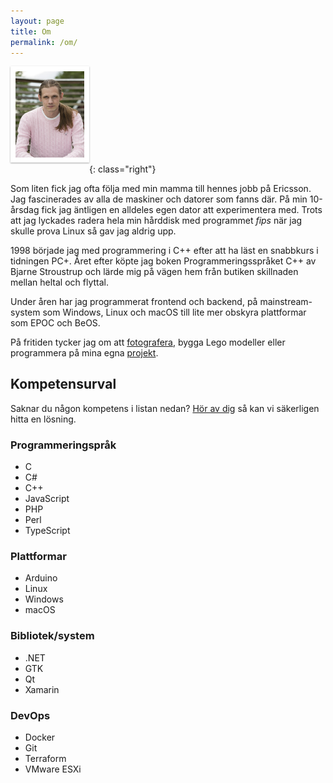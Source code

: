 ```yaml
---
layout: page
title: Om
permalink: /om/
---
```


<style>
h1, h2, h3, h4, h5, h6 {
	clear: both;
}

img {
	box-sizing: border-box;
	margin-bottom: 1rem;
	border: 0.5rem solid white;
	box-shadow: 0 1px 3px rgba(0,0,0,0.12), 0 1px 2px rgba(0,0,0,0.24);
}

@media(min-width: 40rem) {
	img {
		max-width: 25%;
	}
	img.left {
		float: left;
		margin-right: 1rem;
	}
	img.right {
		float: right;
		margin-left: 1rem;
	}
}
</style>

![Per Edin](/images/self.jpg){: class="right"}

Som liten fick jag ofta följa med min mamma till hennes jobb på Ericsson. Jag
fascinerades av alla de maskiner och datorer som fanns där. På min 10-årsdag
fick jag äntligen en alldeles egen dator att experimentera med.  Trots att jag
lyckades radera hela min hårddisk med programmet _fips_ när jag skulle prova
Linux så gav jag aldrig upp.

1998 började jag med programmering i C++ efter att ha läst en snabbkurs i
tidningen PC+. Året efter köpte jag boken Programmeringsspråket C++ av Bjarne
Stroustrup och lärde mig på vägen hem från butiken skillnaden mellan heltal och
flyttal.

Under åren har jag programmerat frontend och backend, på mainstream-system som
Windows, Linux och macOS till lite mer obskyra plattformar som EPOC och BeOS.

På fritiden tycker jag om att [fotografera](https://instagram.com/peredin.se),
bygga Lego modeller eller programmera på mina egna
[projekt](https://sequence-point.se/open-source).

## Kompetensurval

Saknar du någon kompetens i listan nedan? [Hör av
dig](mailto:per.edin@sequence-point.se) så kan vi säkerligen hitta en lösning.

### Programmeringspråk

- C
- C#
- C++
- JavaScript
- PHP
- Perl
- TypeScript

### Plattformar

- Arduino
- Linux
- Windows
- macOS

### Bibliotek/system

- .NET
- GTK
- Qt
- Xamarin

### DevOps

- Docker
- Git
- Terraform
- VMware ESXi
